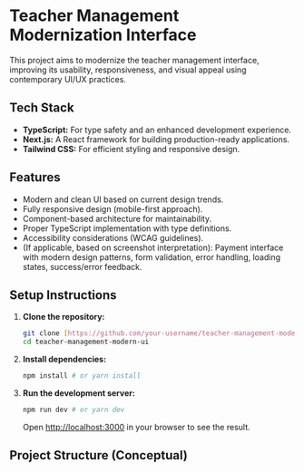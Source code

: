# Teacher Management Modernization Interface

This project aims to modernize the teacher management interface, improving its usability, responsiveness, and visual appeal using contemporary UI/UX practices.

## Tech Stack

* **TypeScript:** For type safety and an enhanced development experience.
* **Next.js:** A React framework for building production-ready applications.
* **Tailwind CSS:** For efficient styling and responsive design.

## Features

* Modern and clean UI based on current design trends.
* Fully responsive design (mobile-first approach).
* Component-based architecture for maintainability.
* Proper TypeScript implementation with type definitions.
* Accessibility considerations (WCAG guidelines).
* (If applicable, based on screenshot interpretation): Payment interface with modern design patterns, form validation, error handling, loading states, success/error feedback.

## Setup Instructions

1.  **Clone the repository:**
    ```bash
    git clone [https://github.com/your-username/teacher-management-modern-ui.git](https://github.com/your-username/teacher-management-modern-ui.git)
    cd teacher-management-modern-ui
    ```

2.  **Install dependencies:**
    ```bash
    npm install # or yarn install
    ```

3.  **Run the development server:**
    ```bash
    npm run dev # or yarn dev
    ```

    Open [http://localhost:3000](http://localhost:3000) in your browser to see the result.

## Project Structure (Conceptual)
